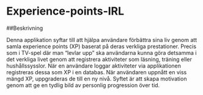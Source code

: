# Experience-points-IRL

##Beskrivning

Denna applikation syftar till att hjälpa användare förbättra sina liv genom att samla experience points (XP) baserat på deras verkliga prestationer. Precis som i TV-spel där man “levlar upp” ska användarna kunna göra detsamma i det verkliga livet genom att registrera aktiviteter som läsning, träning eller hushållssysslor.
När en användare loggar aktiviteter via applikationen registreras dessa som XP i en databas. När användaren uppnått en viss mängd XP, uppgraderas de till en ny nivå. Syftet är att skapa motivation genom att ge en tydlig bild av personlig progression över tid.
